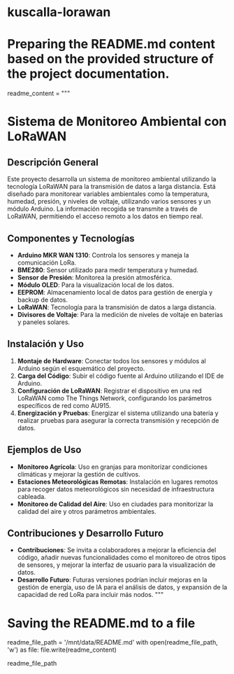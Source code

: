 # kuscalla-lorawan
# Preparing the README.md content based on the provided structure of the project documentation.
readme_content = """
# Sistema de Monitoreo Ambiental con LoRaWAN

## Descripción General
Este proyecto desarrolla un sistema de monitoreo ambiental utilizando la tecnología LoRaWAN para la transmisión de datos a larga distancia. Está diseñado para monitorear variables ambientales como la temperatura, humedad, presión, y niveles de voltaje, utilizando varios sensores y un módulo Arduino. La información recogida se transmite a través de LoRaWAN, permitiendo el acceso remoto a los datos en tiempo real.

## Componentes y Tecnologías
- **Arduino MKR WAN 1310**: Controla los sensores y maneja la comunicación LoRa.
- **BME280**: Sensor utilizado para medir temperatura y humedad.
- **Sensor de Presión**: Monitorea la presión atmosférica.
- **Módulo OLED**: Para la visualización local de los datos.
- **EEPROM**: Almacenamiento local de datos para gestión de energía y backup de datos.
- **LoRaWAN**: Tecnología para la transmisión de datos a larga distancia.
- **Divisores de Voltaje**: Para la medición de niveles de voltaje en baterías y paneles solares.

## Instalación y Uso
1. **Montaje de Hardware**: Conectar todos los sensores y módulos al Arduino según el esquemático del proyecto.
2. **Carga del Código**: Subir el código fuente al Arduino utilizando el IDE de Arduino.
3. **Configuración de LoRaWAN**: Registrar el dispositivo en una red LoRaWAN como The Things Network, configurando los parámetros específicos de red como AU915.
4. **Energización y Pruebas**: Energizar el sistema utilizando una batería y realizar pruebas para asegurar la correcta transmisión y recepción de datos.

## Ejemplos de Uso
- **Monitoreo Agrícola**: Uso en granjas para monitorizar condiciones climáticas y mejorar la gestión de cultivos.
- **Estaciones Meteorológicas Remotas**: Instalación en lugares remotos para recoger datos meteorológicos sin necesidad de infraestructura cableada.
- **Monitoreo de Calidad del Aire**: Uso en ciudades para monitorizar la calidad del aire y otros parámetros ambientales.

## Contribuciones y Desarrollo Futuro
- **Contribuciones**: Se invita a colaboradores a mejorar la eficiencia del código, añadir nuevas funcionalidades como el monitoreo de otros tipos de sensores, y mejorar la interfaz de usuario para la visualización de datos.
- **Desarrollo Futuro**: Futuras versiones podrían incluir mejoras en la gestión de energía, uso de IA para el análisis de datos, y expansión de la capacidad de red LoRa para incluir más nodos.
"""

# Saving the README.md to a file
readme_file_path = '/mnt/data/README.md'
with open(readme_file_path, 'w') as file:
    file.write(readme_content)

readme_file_path

